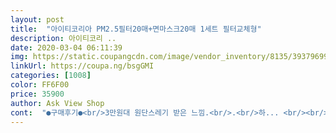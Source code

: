 ```yaml
---
layout: post 
title:  "아이티코리아 PM2.5필터20매+면마스크20매 1세트 필터교체형" 
description: 아이티코리 ..
date: 2020-03-04 06:11:39 
img: https://static.coupangcdn.com/image/vendor_inventory/8135/39379699225f93b7b6a62893cae73baf3488665b42b70a4435dbc2ed34b0.jpg 
linkUrl: https://coupa.ng/bsgGMI 
categories: [1008] 
color: FF6F00 
price: 35900 
author: Ask View Shop 
cont:  "●구매후기●<br/>3만원대 원단스레기 받은 느낌.<br/>.<br/>하... <br/><br/>40개 주문했더니 20개 도착<br/>경찰에 증거 제공후 패기예정<br/>그리고 보낸더니 반만도착<br/>마스크 왜케 얇고.<br/>.<br/>작아요... <br/>사진보고 구매해서 오래기다려서 받았는데... <br/><br/>마스크는 면마스크이지만 재질이 좋지않고 너머 얇으며<br/>배송 지연<br/>배송기일 오래지나 배송도 연락도 안되서 취소 요청했더니 거부<br/>부자되겠네<br/>수량 부족<br/>쓰레기제품<br/>이건진짜 개 사기다... <br/>ㅡㅅㅡ<br/>제품의 질이 아주 안좋음<br/>필토는 착용했을 시 착용감이 아주 나쁨<br/>" 
---
```


